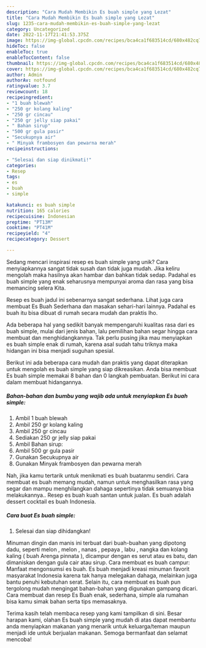 ```yaml
---
description: "Cara Mudah Membikin Es buah simple yang Lezat"
title: "Cara Mudah Membikin Es buah simple yang Lezat"
slug: 1235-cara-mudah-membikin-es-buah-simple-yang-lezat
category: Uncategorized
date: 2022-11-17T21:41:53.375Z
image: https://img-global.cpcdn.com/recipes/bca4ca1f683514cd/680x482cq70/es-buah-simple-foto-resep-utama.jpg
hideToc: false
enableToc: true
enableTocContent: false
thumbnail: https://img-global.cpcdn.com/recipes/bca4ca1f683514cd/680x482cq70/es-buah-simple-foto-resep-utama.jpg
cover: https://img-global.cpcdn.com/recipes/bca4ca1f683514cd/680x482cq70/es-buah-simple-foto-resep-utama.jpg
author: Admin
authorAv: notfound
ratingvalue: 3.7
reviewcount: 18
recipeingredient:
- "1 buah blewah"
- "250 gr kolang kaling"
- "250 gr cincau"
- "250 gr jelly siap pakai"
- " Bahan sirup"
- "500 gr gula pasir"
- "Secukupnya air"
- " Minyak frambosyen dan pewarna merah"
recipeinstructions:

- "Selesai dan siap dinikmati!"
categories:
- Resep
tags:
- es
- buah
- simple

katakunci: es buah simple 
nutrition: 165 calories
recipecuisine: Indonesian
preptime: "PT13M"
cooktime: "PT41M"
recipeyield: "4"
recipecategory: Dessert

---
```





Sedang mencari inspirasi resep es buah simple yang unik? Cara menyiapkannya sangat tidak susah dan tidak juga mudah. Jika keliru mengolah maka hasilnya akan hambar dan bahkan tidak sedap. Padahal es buah simple yang enak seharusnya mempunyai aroma dan rasa yang bisa memancing selera Kita.





Resep es buah jadul ini sebenarnya sangat sederhana. Lihat juga cara membuat Es Buah Sederhana dan masakan sehari-hari lainnya. Padahal es buah itu bisa dibuat di rumah secara mudah dan praktis lho.

Ada beberapa hal yang sedikit banyak mempengaruhi kualitas rasa dari es buah simple, mulai dari jenis bahan, lalu pemilihan bahan segar hingga cara membuat dan menghidangkannya. Tak perlu pusing jika mau menyiapkan es buah simple enak di rumah, karena asal sudah tahu triknya maka hidangan ini bisa menjadi suguhan spesial.






Berikut ini ada beberapa cara mudah dan praktis yang dapat diterapkan untuk mengolah es buah simple yang siap dikreasikan. Anda bisa membuat Es buah simple memakai 8 bahan dan 0 langkah pembuatan. Berikut ini cara dalam membuat hidangannya.

<!--inarticleads1-->

##### Bahan-bahan dan bumbu yang wajib ada untuk menyiapkan Es buah simple:

1. Ambil 1 buah blewah
1. Ambil 250 gr kolang kaling
1. Ambil 250 gr cincau
1. Sediakan 250 gr jelly siap pakai
1. Ambil  Bahan sirup:
1. Ambil 500 gr gula pasir
1. Gunakan Secukupnya air
1. Gunakan  Minyak frambosyen dan pewarna merah


Nah, jika kamu tertarik untuk menikmati es buah buatanmu sendiri. Cara membuat es buah memang mudah, namun untuk menghasilkan rasa yang segar dan mampu menghilangkan dahaga sepertinya tidak semuanya bisa melakukannya.. Resep es buah kuah santan untuk jualan. Es buah adalah dessert cocktail es buah Indonesia. 

<!--inarticleads2-->

##### Cara buat Es buah simple:


1. Selesai dan siap dihidangkan!

Minuman dingin dan manis ini terbuat dari buah-buahan yang dipotong dadu, seperti melon , melon , nanas , pepaya , labu , nangka dan kolang kaling ( buah Arenga pinnata ), dicampur dengan es serut atau es batu, dan dimaniskan dengan gula cair atau sirup. Cara membuat es buah campur: Manfaat mengonsumsi es buah. Es buah menjadi kreasi minuman favorit masyarakat Indonesia karena tak hanya melegakan dahaga, melainkan juga bantu penuhi kebutuhan serat. Selain itu, cara membuat es buah pun tergolong mudah mengingat bahan-bahan yang digunakan gampang dicari. Cara membuat dan resep Es Buah enak, sederhana, simple ala rumahan bisa kamu simak bahan serta tips memasaknya. 

Terima kasih telah membaca resep yang kami tampilkan di sini. Besar harapan kami, olahan Es buah simple yang mudah di atas dapat membantu anda menyiapkan makanan yang menarik untuk keluarga/teman maupun menjadi ide untuk berjualan makanan. Semoga bermanfaat dan selamat mencoba!
